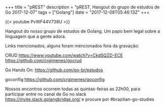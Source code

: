 +++
title = "pREST"
description = "pREST, Hangout do grupo de estudos de Go 2017-12-07"
tags = ["Golang"]
date = "2017-12-08T05:46:13Z"
+++

{{< youtube PvWF44V738U >}}

Hangout do nosso grupo de estudos de Golang.
Um papo bem legal sobre a linguagem que a gente adora.

Links mencionados, alguns foram mencionados fora da gravação:

CRUD
https://www.youtube.com/watch?v=CkdSQZD-ECE
https://github.com/crgimenes/gocrud

Go Hands On:
https://github.com/go-br/estudos

goconfig
https://github.com/crgimenes/goconfig

Nossos encontros ocorrem todas as quintas-feiras as 22h00, para participar entre no canal de Go no slack https://invite.slack.golangbridge.org/ e procure por #brazilian-go-studies